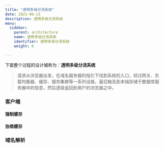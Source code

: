 ```yaml
---
title: "透明多级分流系统"
date: 2021-06-13
description: 透明多级分流系统
menu:
  sidebar:
    parent: architecture
    name: 透明多级分流系统
    identifier: 透明多级分流系统
    weight: 6

---
```




下面整个过程的设计被称为：**透明多级分流系统**

> 请求从浏览器出发，在域名服务器的指引下找到系统的入口，经过网关、负载均衡器、缓存、服务集群等一系列设施，最后触及到末端存储于数据库服务器中的信息，然后逐级返回到用户的浏览器之中。



### 客户端

#### 强制缓存

#### 协商缓存



### 域名解析





